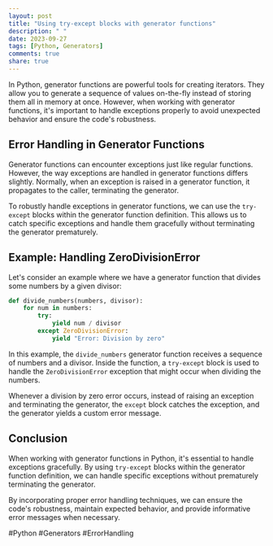 ```yaml
---
layout: post
title: "Using try-except blocks with generator functions"
description: " "
date: 2023-09-27
tags: [Python, Generators]
comments: true
share: true
---
```


In Python, generator functions are powerful tools for creating iterators. They allow you to generate a sequence of values on-the-fly instead of storing them all in memory at once. However, when working with generator functions, it's important to handle exceptions properly to avoid unexpected behavior and ensure the code's robustness.

## Error Handling in Generator Functions

Generator functions can encounter exceptions just like regular functions. However, the way exceptions are handled in generator functions differs slightly. Normally, when an exception is raised in a generator function, it propagates to the caller, terminating the generator. 

To robustly handle exceptions in generator functions, we can use the `try-except` blocks within the generator function definition. This allows us to catch specific exceptions and handle them gracefully without terminating the generator prematurely.

## Example: Handling ZeroDivisionError

Let's consider an example where we have a generator function that divides some numbers by a given divisor:

```python
def divide_numbers(numbers, divisor):
    for num in numbers:
        try:
            yield num / divisor
        except ZeroDivisionError:
            yield "Error: Division by zero"
```

In this example, the `divide_numbers` generator function receives a sequence of numbers and a divisor. Inside the function, a `try-except` block is used to handle the `ZeroDivisionError` exception that might occur when dividing the numbers.

Whenever a division by zero error occurs, instead of raising an exception and terminating the generator, the `except` block catches the exception, and the generator yields a custom error message.

## Conclusion

When working with generator functions in Python, it's essential to handle exceptions gracefully. By using `try-except` blocks within the generator function definition, we can handle specific exceptions without prematurely terminating the generator.

By incorporating proper error handling techniques, we can ensure the code's robustness, maintain expected behavior, and provide informative error messages when necessary.

#Python #Generators #ErrorHandling